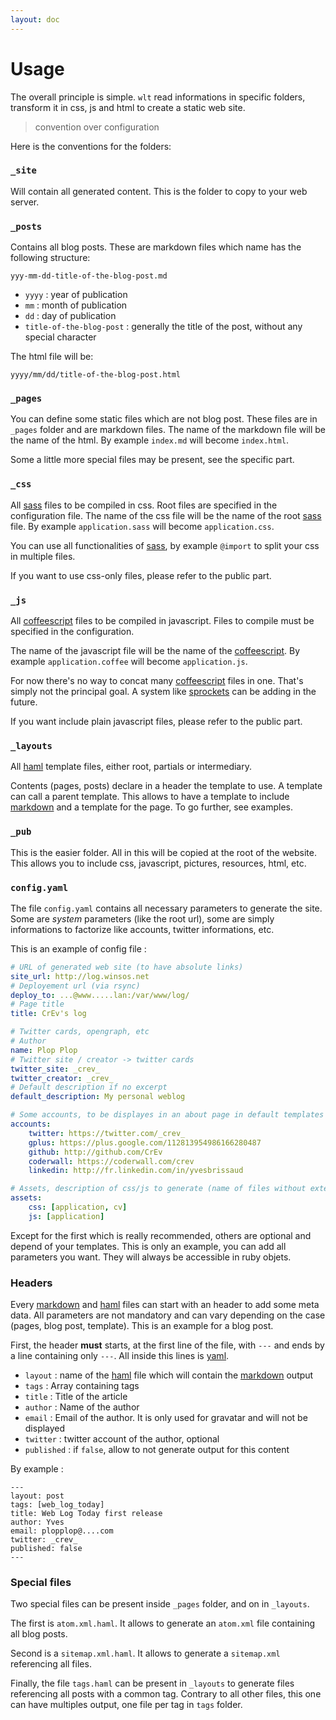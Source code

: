 ```yaml
---
layout: doc
---
```


# Usage

The overall principle is simple. `wlt` read informations in specific folders, transform it in css, js and html to create a static web site.

> convention over configuration

Here is the conventions for the folders:

### `_site`

Will contain all generated content. This is the folder to copy to your web server.

### `_posts`

Contains all blog posts. These are markdown files which name has the following structure:

    yyy-mm-dd-title-of-the-blog-post.md

* `yyyy` : year of publication
* `mm` : month of publication
* `dd` : day of publication
* `title-of-the-blog-post` : generally the title of the post, without any special character

The html file will be:

    yyyy/mm/dd/title-of-the-blog-post.html

### `_pages`

You can define some static files which are not blog post. These files are in `_pages` folder and are markdown files. The name of the markdown file will be the name of the html. By example `index.md` will become `index.html`.

Some a little more special files may be present, see the specific part.

### `_css`

All [sass][] files to be compiled in css. Root files are specified in the configuration file. The name of the css file will be the name of the root [sass][] file. By example `application.sass` will become `application.css`.

You can use all functionalities of [sass][], by example `@import` to split your css in multiple files.

If you want to use css-only files, please refer to the public part.

### `_js`

All [coffeescript][] files to be compiled in javascript. Files to compile must be specified in the configuration.

The name of the javascript file will be the name of the [coffeescript][]. By example `application.coffee` will become `application.js`.

For now there's no way to concat many [coffeescript][] files in one. That's simply not the principal goal. A system like [sprockets][] can be adding in the future.

If you want include plain javascript files, please refer to the public part.

### `_layouts`

All [haml][] template files, either root, partials or intermediary.

Contents (pages, posts) declare in a header the template to use. A template can call a parent template. This allows to have a template to include [markdown][] and a template for the page. To go further, see examples.

### `_pub`

This is the easier folder. All in this will be copied at the root of the website. This allows you to include css, javascript, pictures, resources, html, etc.

### `config.yaml`

The file `config.yaml` contains all necessary parameters to generate the site. Some are _system_ parameters (like the root url), some are simply informations to factorize like accounts, twitter informations, etc.

This is an example of config file :

```yaml
# URL of generated web site (to have absolute links)
site_url: http://log.winsos.net
# Deployement url (via rsync)
deploy_to: ...@www.....lan:/var/www/log/
# Page title
title: CrEv's log

# Twitter cards, opengraph, etc
# Author
name: Plop Plop
# Twitter site / creator -> twitter cards
twitter_site: _crev_
twitter_creator: _crev_
# Default description if no excerpt
default_description: My personal weblog

# Some accounts, to be displayes in an about page in default templates
accounts:
    twitter: https://twitter.com/_crev_
    gplus: https://plus.google.com/112813954986166280487
    github: http://github.com/CrEv
    coderwall: https://coderwall.com/crev
    linkedin: http://fr.linkedin.com/in/yvesbrissaud

# Assets, description of css/js to generate (name of files without extension)
assets:
    css: [application, cv]
    js: [application]

```
Except for the first which is really recommended, others are optional and depend of your templates. This is only an example, you can add all parameters you want. They will always be accessible in ruby objets.

### Headers

Every [markdown][] and [haml][] files can start with an header to add some meta data. All parameters are not mandatory and can vary depending on the case (pages, blog post, template). This is an example for a blog post.

First, the header **must** starts, at the first line of the file, with `---` and ends by a line containing only `---`.
All inside this lines is [yaml][].

* `layout` : name of the [haml][] file which will contain the [markdown][] output
* `tags` : Array containing tags
* `title` : Title of the article
* `author` : Name of the author
* `email` : Email of the author. It is only used for gravatar and will not be displayed
* `twitter` : twitter account of the author, optional
* `published` : if `false`, allow to not generate output for this content

By example :

    ---
    layout: post
    tags: [web_log_today]
    title: Web Log Today first release
    author: Yves
    email: plopplop@....com
    twitter: _crev_
    published: false
    ---

### Special files

Two special files can be present inside `_pages` folder, and on in `_layouts`.

The first is `atom.xml.haml`. It allows to generate an `atom.xml` file containing all blog posts.

Second is a `sitemap.xml.haml`. It allows to generate a `sitemap.xml` referencing all files.

Finally, the file `tags.haml` can be present in `_layouts` to generate files referencing all posts with a common tag. Contrary to all other files, this one can have multiples output, one file per tag in `tags` folder.

[haml]: http://haml.info
[git]: http://git-scm.com
[markdown]: http://daringfireball.net/projects/markdown/
[ruby]: http://ruby-lang.org
[gem]: http://rubygems.org
[guard]: https://github.com/guard/guard
[rake]: http://rake.rubyforge.org/
[sass]: http://sass-lang.com/
[coffeescript]: http://coffeescript.org/
[bundler]: http://gembundler.com/
[redcarpet]: https://github.com/vmg/redcarpet
[gollum]: https://github.com/github/gollum
[jekyll]: jekyllrb.com
[sprockets]: https://github.com/sstephenson/sprockets
[yaml]: http://www.yaml.org/
[rake]: http://rake.rubyforge.org/